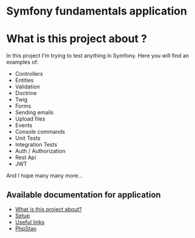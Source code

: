 Symfony fundamentals application
===============================

# What is this project about ?
In this project I'm trying to test anything in Symfony. Here you will find an examples of:

- Controllers
- Entities
- Validation
- Doctrine
- Twig
- Forms
- Sending emails
- Upload files
- Events
- Console commands
- Unit Tests
- Integration Tests
- Auth / Authorization
- Rest Api
- JWT

And I hope many many more...

Available documentation for application
---------------------------------------------
* [What is this project about?](doc/about.md)
* [Setup](doc/setup.md)
* [Useful links](doc/useful-links.md)
* [PhpStan](doc/phpstan.md)
